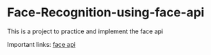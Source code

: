 # Face-Recognition-using-face-api
This is a project to practice and implement the face api

Important links: [face api](https://justadudewhohacks.github.io/face-api.js/docs/index.html)
